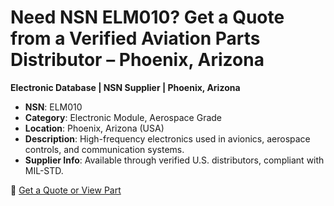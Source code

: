 # Need NSN ELM010? Get a Quote from a Verified Aviation Parts Distributor – Phoenix, Arizona
**Electronic Database | NSN Supplier | Phoenix, Arizona**

- **NSN**: ELM010
- **Category**: Electronic Module, Aerospace Grade
- **Location**: Phoenix, Arizona (USA)
- **Description**: High-frequency electronics used in avionics, aerospace controls, and communication systems.
- **Supplier Info**: Available through verified U.S. distributors, compliant with MIL-STD.

🔗 [Get a Quote or View Part](https://www.partsquotehub.org/ELM010.html)
